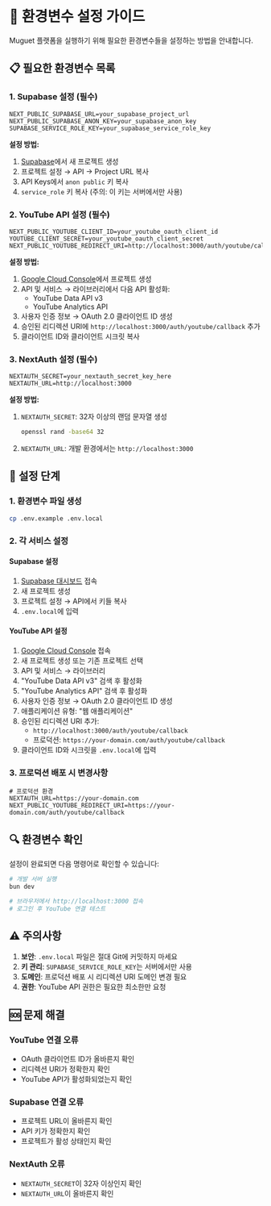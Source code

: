 # 🔧 환경변수 설정 가이드

Muguet 플랫폼을 실행하기 위해 필요한 환경변수들을 설정하는 방법을 안내합니다.

## 📋 필요한 환경변수 목록

### 1. Supabase 설정 (필수)
```env
NEXT_PUBLIC_SUPABASE_URL=your_supabase_project_url
NEXT_PUBLIC_SUPABASE_ANON_KEY=your_supabase_anon_key
SUPABASE_SERVICE_ROLE_KEY=your_supabase_service_role_key
```

**설정 방법:**
1. [Supabase](https://supabase.com)에서 새 프로젝트 생성
2. 프로젝트 설정 → API → Project URL 복사
3. API Keys에서 `anon public` 키 복사
4. `service_role` 키 복사 (주의: 이 키는 서버에서만 사용)

### 2. YouTube API 설정 (필수)
```env
NEXT_PUBLIC_YOUTUBE_CLIENT_ID=your_youtube_oauth_client_id
YOUTUBE_CLIENT_SECRET=your_youtube_oauth_client_secret
NEXT_PUBLIC_YOUTUBE_REDIRECT_URI=http://localhost:3000/auth/youtube/callback
```

**설정 방법:**
1. [Google Cloud Console](https://console.cloud.google.com)에서 프로젝트 생성
2. API 및 서비스 → 라이브러리에서 다음 API 활성화:
   - YouTube Data API v3
   - YouTube Analytics API
3. 사용자 인증 정보 → OAuth 2.0 클라이언트 ID 생성
4. 승인된 리디렉션 URI에 `http://localhost:3000/auth/youtube/callback` 추가
5. 클라이언트 ID와 클라이언트 시크릿 복사

### 3. NextAuth 설정 (필수)
```env
NEXTAUTH_SECRET=your_nextauth_secret_key_here
NEXTAUTH_URL=http://localhost:3000
```

**설정 방법:**
1. `NEXTAUTH_SECRET`: 32자 이상의 랜덤 문자열 생성
   ```bash
   openssl rand -base64 32
   ```
2. `NEXTAUTH_URL`: 개발 환경에서는 `http://localhost:3000`

## 🚀 설정 단계

### 1. 환경변수 파일 생성
```bash
cp .env.example .env.local
```

### 2. 각 서비스 설정

#### Supabase 설정
1. [Supabase 대시보드](https://app.supabase.com) 접속
2. 새 프로젝트 생성
3. 프로젝트 설정 → API에서 키들 복사
4. `.env.local`에 입력

#### YouTube API 설정
1. [Google Cloud Console](https://console.cloud.google.com) 접속
2. 새 프로젝트 생성 또는 기존 프로젝트 선택
3. API 및 서비스 → 라이브러리
4. "YouTube Data API v3" 검색 후 활성화
5. "YouTube Analytics API" 검색 후 활성화
6. 사용자 인증 정보 → OAuth 2.0 클라이언트 ID 생성
7. 애플리케이션 유형: "웹 애플리케이션"
8. 승인된 리디렉션 URI 추가:
   - `http://localhost:3000/auth/youtube/callback`
   - 프로덕션: `https://your-domain.com/auth/youtube/callback`
9. 클라이언트 ID와 시크릿을 `.env.local`에 입력

### 3. 프로덕션 배포 시 변경사항
```env
# 프로덕션 환경
NEXTAUTH_URL=https://your-domain.com
NEXT_PUBLIC_YOUTUBE_REDIRECT_URI=https://your-domain.com/auth/youtube/callback
```

## 🔍 환경변수 확인

설정이 완료되면 다음 명령어로 확인할 수 있습니다:

```bash
# 개발 서버 실행
bun dev

# 브라우저에서 http://localhost:3000 접속
# 로그인 후 YouTube 연결 테스트
```

## ⚠️ 주의사항

1. **보안**: `.env.local` 파일은 절대 Git에 커밋하지 마세요
2. **키 관리**: `SUPABASE_SERVICE_ROLE_KEY`는 서버에서만 사용
3. **도메인**: 프로덕션 배포 시 리디렉션 URI 도메인 변경 필요
4. **권한**: YouTube API 권한은 필요한 최소한만 요청

## 🆘 문제 해결

### YouTube 연결 오류
- OAuth 클라이언트 ID가 올바른지 확인
- 리디렉션 URI가 정확한지 확인
- YouTube API가 활성화되었는지 확인

### Supabase 연결 오류
- 프로젝트 URL이 올바른지 확인
- API 키가 정확한지 확인
- 프로젝트가 활성 상태인지 확인

### NextAuth 오류
- `NEXTAUTH_SECRET`이 32자 이상인지 확인
- `NEXTAUTH_URL`이 올바른지 확인

